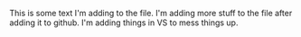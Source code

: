This is some text I'm adding to the file. I'm adding more stuff to the file after adding it to github. I'm adding things in VS to mess things up.

